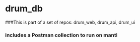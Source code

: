 # drum_db

###This is part of a set of repos: drum_web, drum_api, drum_ui
### includes a Postman collection to run on mantl

